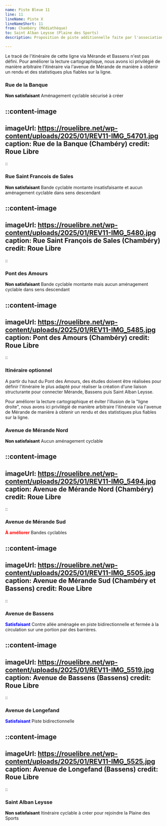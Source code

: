 ```yaml
---
name: Piste Bleue 11
line: 11
lineName: Piste X
lineNameShort: 11
from: Chambéry (Médiathèque)
to: Saint Alban Leysse (Plaine des Sports)
description: Proposition de piste additionnelle faite par l'association Roue Libre au réseau de pistes bleues déjà jalonnées par Grand Chambéry pour desservir la commune de Saint Alban Leysse vie le quartier Mérande de Chambéry et la commune de Bassens.

---
```


Le tracé de l'itinéraire de cette ligne via Mérande et Bassens n'est pas défini. Pour améliorer la lecture cartographique, nous avons ici privilégié de manière arbitraire l'itinéraire via l'avenue de Mérande de manière à obtenir un rendu et des statistiques plus fiables sur la ligne.

### Rue de la Banque
<span style="color:black;font-weight:bold">Non satisfaisant</span> Aménagement cyclable sécurisé à créer

::content-image
---
imageUrl: https://rouelibre.net/wp-content/uploads/2025/01/REV11-IMG_54701.jpg
caption: Rue de la Banque (Chambéry)
credit: Roue Libre
---
::

### Rue Saint Francois de Sales
<span style="color:black;font-weight:bold">Non satisfaisant</span> Bande cyclable montante insatisfaisante et aucun aménagement cyclable dans sens descendant

::content-image
---
imageUrl: https://rouelibre.net/wp-content/uploads/2025/01/REV11-IMG_5480.jpg
caption: Rue Saint François de Sales (Chambéry)
credit: Roue Libre
---
::

### Pont des Amours
<span style="color:black;font-weight:bold">Non satisfaisant</span> Bande cyclable montante mais aucun aménagement cyclable dans sens descendant

::content-image
---
imageUrl: https://rouelibre.net/wp-content/uploads/2025/01/REV11-IMG_5485.jpg
caption: Pont des Amours (Chambéry)
credit: Roue Libre
---
::

### Itinéraire optionnel
A partir du haut du Pont des Amours, des études doivent être réalisées pour définir l'itinéraire le plus adapté pour réaliser la création d'une liaison structurante pour connecter Mérande, Bassens puis Saint Alban Leysse.

Pour améliorer la lecture cartographique et éviter l'illusion de la "ligne droite", nous avons ici privilégié de manière arbitraire l'itinéraire via l'avenue de Mérande de manière à obtenir un rendu et des statistiques plus fiables sur la ligne.

### Avenue de Mérande Nord
<span style="color:black;font-weight:bold">Non satisfaisant</span> Aucun aménagement cyclable

::content-image
---
imageUrl: https://rouelibre.net/wp-content/uploads/2025/01/REV11-IMG_5494.jpg
caption: Avenue de Mérande Nord (Chambéry)
credit: Roue Libre
---
::

### Avenue de Mérande Sud
<span style="color:red;font-weight:bold">À améliorer</span> Bandes cyclables

::content-image
---
imageUrl: https://rouelibre.net/wp-content/uploads/2025/01/REV11-IMG_5505.jpg
caption: Avenue de Mérande Sud (Chambéry et Bassens)
credit: Roue Libre
---
::

### Avenue de Bassens
<span style="color:blue;font-weight:bold">Satisfaisant</span> Contre allée aménagée en piste bidirectionnelle et fermée à la circulation sur une portion par des barrières.

::content-image
---
imageUrl: https://rouelibre.net/wp-content/uploads/2025/01/REV11-IMG_5519.jpg
caption: Avenue de Bassens (Bassens)
credit: Roue Libre
---
::

### Avenue de Longefand
<span style="color:blue;font-weight:bold">Satisfaisant</span> Piste bidirectionnelle 

::content-image
---
imageUrl: https://rouelibre.net/wp-content/uploads/2025/01/REV11-IMG_5525.jpg
caption: Avenue de Longefand (Bassens)
credit: Roue Libre
---
::

### Saint Alban Leysse
<span style="color:black;font-weight:bold">Non satisfaisant</span> Itinéraire cyclable à créer pour rejoindre la Plaine des Sports